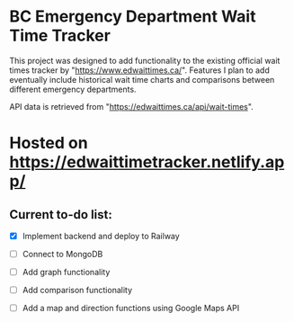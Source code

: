 # BC Emergency Department Wait Time Tracker

This project was designed to add functionality to the existing official wait times tracker by "https://www.edwaittimes.ca/". Features I plan to add eventually include historical wait time charts and comparisons between different emergency departments.

API data is retrieved from "https://edwaittimes.ca/api/wait-times".

# Hosted on https://edwaittimetracker.netlify.app/ 

## Current to-do list:

 - [x] Implement backend and deploy to Railway
 - [ ] Connect to MongoDB
 - [ ] Add graph functionality
 - [ ] Add comparison functionality
 - [ ] Add a map and direction functions using Google Maps API
 